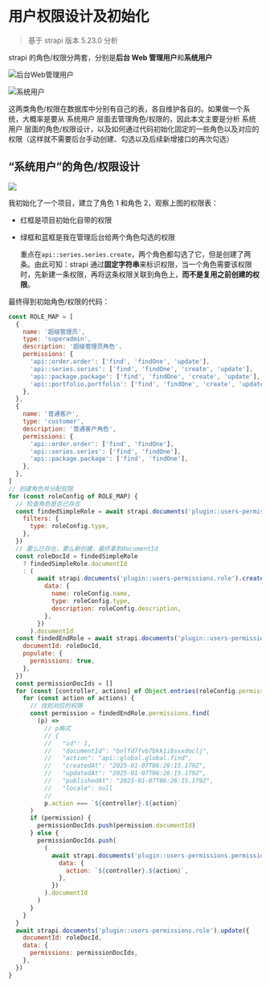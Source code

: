 # 用户权限设计及初始化

> 基于 strapi 版本 5.23.0 分析

strapi 的角色/权限分两套，分别是**后台 Web 管理用户**和**系统用户**

![后台Web管理用户](https://img.wangj.top/image.1ovric5545.webp)

![系统用户](https://img.wangj.top/image.7axhw77b3e.webp)

这两类角色/权限在数据库中分别有自己的表，各自维护各自的。如果做一个系统，大概率是要从 系统用户 层面去管理角色/权限的，因此本文主要是分析 系统用户 层面的角色/权限设计，以及如何通过代码初始化固定的一些角色以及对应的权限（这样就不需要后台手动创建、勾选以及后续新增接口的再次勾选）

## “系统用户”的角色/权限设计

![](https://img.wangj.top/image.8hgt6398xt.webp)

我初始化了一个项目，建立了角色 1 和角色 2，观察上图的权限表：

- 红框是项目初始化自带的权限
- 绿框和蓝框是我在管理后台给两个角色勾选的权限

  重点在`api::series.series.create`，两个角色都勾选了它，但是创建了两条。由此可知：strapi 通过**固定字符串**来标识权限，当一个角色需要该权限时，先新建一条权限，再将这条权限关联到角色上，**而不是复用之前创建的权限**。

最终得到初始角色/权限的代码：

```javascript
const ROLE_MAP = [
  {
    name: '超级管理员',
    type: 'superadmin',
    description: '超级管理员角色',
    permissions: {
      'api::order.order': ['find', 'findOne', 'update'],
      'api::series.series': ['find', 'findOne', 'create', 'update'],
      'api::package.package': ['find', 'findOne', 'create', 'update'],
      'api::portfolio.portfolio': ['find', 'findOne', 'create', 'update', 'delete'],
    },
  },
  {
    name: '普通客户',
    type: 'customer',
    description: '普通客户角色',
    permissions: {
      'api::order.order': ['find', 'findOne'],
      'api::series.series': ['find', 'findOne'],
      'api::package.package': ['find', 'findOne'],
    },
  },
]
// 创建角色并分配权限
for (const roleConfig of ROLE_MAP) {
  // 检查角色是否已存在
  const findedSimpleRole = await strapi.documents('plugin::users-permissions.role').findFirst({
    filters: {
      type: roleConfig.type,
    },
  })
  // 要么已存在，要么新创建，最终拿到documentId
  const roleDocId = findedSimpleRole
    ? findedSimpleRole.documentId
    : (
        await strapi.documents('plugin::users-permissions.role').create({
          data: {
            name: roleConfig.name,
            type: roleConfig.type,
            description: roleConfig.description,
          },
        })
      ).documentId
  const findedEndRole = await strapi.documents('plugin::users-permissions.role').findOne({
    documentId: roleDocId,
    populate: {
      permissions: true,
    },
  })
  const permissionDocIds = []
  for (const [controller, actions] of Object.entries(roleConfig.permissions)) {
    for (const action of actions) {
      // 找到对应的权限
      const permission = findedEndRole.permissions.find(
        (p) =>
          // p格式
          // {
          //   "id": 1,
          //   "documentId": "bnlfd7fvb7bkk1i8svxdoclj",
          //   "action": "api::global.global.find",
          //   "createdAt": "2025-01-07T06:26:15.179Z",
          //   "updatedAt": "2025-01-07T06:26:15.179Z",
          //   "publishedAt": "2025-01-07T06:26:15.179Z",
          //   "locale": null
          //
          p.action === `${controller}.${action}`
      )
      if (permission) {
        permissionDocIds.push(permission.documentId)
      } else {
        permissionDocIds.push(
          (
            await strapi.documents('plugin::users-permissions.permission').create({
              data: {
                action: `${controller}.${action}`,
              },
            })
          ).documentId
        )
      }
    }
  }
  await strapi.documents('plugin::users-permissions.role').update({
    documentId: roleDocId,
    data: {
      permissions: permissionDocIds,
    },
  })
}
```
